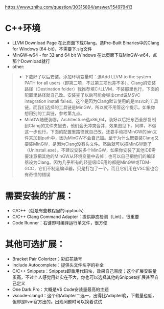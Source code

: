 https://www.zhihu.com/question/30315894/answer/154979413
# C++环境
* LLVM Download Page 在此页面下载Clang。选Pre-Built Binaries中的Clang for Windows (64-bit)，不需要下.sig文件
* MinGW-w64 - for 32 and 64 bit Windows 在此页面下载MinGW-w64，点那个Download就行
* other:
>* 下载好了以后安装。添加环境变量时：选Add LLVM to the system PATH for all users（即第二项，不过第三项也差不多）。Clang的安装路径（Destination folder）我推荐填C:\LLVM，不装那里也行，下面的配置里路径就自己改。安装完了以后可能会弹出cmd说MSVC integration install failed。这个是因为Clang默认使用的是msvc的工具链，而我们选择的工具链是MinGW，所以就不用管这个提示。如果你想用别的工具链，参考第九点。
>* MinGW随便装哪，Architecture选x86_64，装好以后把东西全部复制到Clang的文件夹里去，他们会无冲突合并，效果图见下。同样，不做这一步也行，下面的配置里路径就自己改，还要手动把MinGW的bin文件夹加到path中，因为MinGW不会自己加。至于为什么既要装Clang又要装MinGW，是因为Clang没有头文件。然后就可以把MinGW删了（Uninstall.exe）。不建议安装多个MinGW，如果你安装了其他IDE需要注意把其他的MinGW从环境变量中去掉；也可以自己把他们的编译器设为Clang。因为几乎所有的轻量级IDE用的都是MinGW或TDM-GCC，它们不制造编译器，只是打包了一个。而且它们用在VSC里也会有奇怪的错误
# 需要安装的扩展：
* C/C++（就是有些教程里的cpptools）
* C/C++ Clang Command Adapter：提供静态检测（Lint），很重要
* Code Runner：右键即可编译运行单文件，很方便
# 其他可选扩展：
* Bracket Pair Colorizer：彩虹花括号
* Include Autocomplete：提供头文件名字的补全
* C/C++ Snippets：Snippets即重用代码块，效果自己百度；这个扩展安装量虽高，不过个人感觉用处实在不大，你也可以选择其他的Snippets扩展甚至自己定义
* One Dark Pro：大概是VS Code安装量最高的主题
* vscode-clangd：这个和Adapter二选一，出得比Adapter晚，下载量也低，但却是llvm官方出的。出现问题时可以换着试试